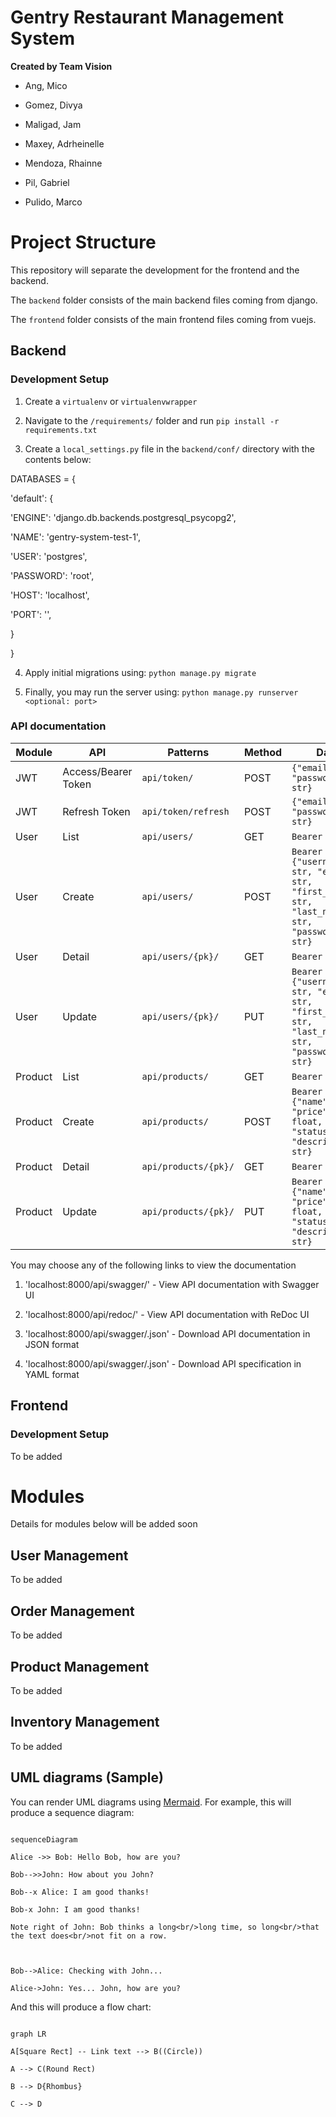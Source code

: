 
# Gentry Restaurant Management System

  

**Created by Team Vision**

  

- Ang, Mico

- Gomez, Divya

- Maligad, Jam

- Maxey, Adrheinelle

- Mendoza, Rhainne

- Pil, Gabriel

- Pulido, Marco

  

# Project Structure

  

This repository will separate the development for the frontend and the backend.

  

The `backend` folder consists of the main backend files coming from django.

  

The `frontend` folder consists of the main frontend files coming from vuejs.

  

## Backend

  

### Development Setup

  

1. Create a `virtualenv` or `virtualenvwrapper`

2. Navigate to the `/requirements/` folder and run `pip install -r requirements.txt`

3. Create a `local_settings.py` file in the `backend/conf/` directory with the contents below:

  

DATABASES = {

'default': {

'ENGINE': 'django.db.backends.postgresql_psycopg2',

'NAME': 'gentry-system-test-1',

'USER': 'postgres',

'PASSWORD': 'root',

'HOST': 'localhost',

'PORT': '',

}

}

  

4. Apply initial migrations using: `python manage.py migrate`

5. Finally, you may run the server using: `python manage.py runserver <optional: port>`

  

### API documentation
|Module| API | Patterns | Method | Data
|--|--|--|--|--|
| JWT | Access/Bearer Token | `api/token/` | POST | `{"email": str, "password": str}`
| JWT | Refresh Token | `api/token/refresh` | POST | `{"email": str, "password": str}`
| User | List | `api/users/` | GET | `Bearer Token`
| User | Create | `api/users/` | POST | `Bearer Token + {"username": str, "email": str, "first_name": str, "last_name": str, "password": str}`
| User | Detail | `api/users/{pk}/` | GET | `Bearer Token`
| User | Update | `api/users/{pk}/` | PUT | `Bearer Token + {"username": str, "email": str, "first_name": str, "last_name": str, "password": str}`
| Product | List | `api/products/` | GET | `Bearer Token`
| Product | Create | `api/products/` | POST | `Bearer Token + {"name": str, "price": float, "status": int, "description": str}`
| Product | Detail | `api/products/{pk}/` | GET | `Bearer Token`
| Product | Update | `api/products/{pk}/` | PUT | `Bearer Token + {"name": str, "price": float, "status": int, "description": str}`


You may choose any of the following links to view the documentation

 

1. 'localhost:8000/api/swagger/' - View API documentation with Swagger UI

2. 'localhost:8000/api/redoc/' - View API documentation with ReDoc UI

3. 'localhost:8000/api/swagger/.json' - Download API documentation in JSON format

4. 'localhost:8000/api/swagger/.json' - Download API specification in YAML format

  ## Frontend

### Development Setup

  

To be added

  

# Modules

  

Details for modules below will be added soon

  

## User Management

  

To be added

  

## Order Management

  

To be added

  

## Product Management

  

To be added

  

## Inventory Management

  

To be added

  

## UML diagrams (Sample)

  

You can render UML diagrams using [Mermaid](https://mermaidjs.github.io/). For example, this will produce a sequence diagram:

  

```mermaid

sequenceDiagram

Alice ->> Bob: Hello Bob, how are you?

Bob-->>John: How about you John?

Bob--x Alice: I am good thanks!

Bob-x John: I am good thanks!

Note right of John: Bob thinks a long<br/>long time, so long<br/>that the text does<br/>not fit on a row.

  

Bob-->Alice: Checking with John...

Alice->John: Yes... John, how are you?

```

  

And this will produce a flow chart:

  

```mermaid

graph LR

A[Square Rect] -- Link text --> B((Circle))

A --> C(Round Rect)

B --> D{Rhombus}

C --> D

```